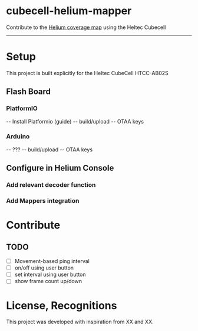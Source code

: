 # cubecell-helium-mapper
Contribute to the [Helium coverage map](http://mappers.helium.com) using the Heltec Cubecell

---

# Setup
This project is built explicitly for the Heltec CubeCell HTCC-AB02S

## Flash Board
### PlatformIO
 -- Install Platformio (guide)
 -- build/upload
 -- OTAA keys

### Arduino
 -- ???
 -- build/upload
 -- OTAA keys
 
## Configure in Helium Console
### Add relevant decoder function
### Add Mappers integration

# Contribute
## TODO
- [ ] Movement-based ping interval
- [ ] on/off using user button
- [ ] set interval using user button
- [ ] show frame count up/down

# License, Recognitions
This project was developed with inspiration from XX and XX.
